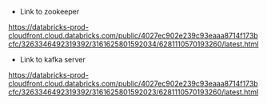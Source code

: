 
- Link to zookeeper

https://databricks-prod-cloudfront.cloud.databricks.com/public/4027ec902e239c93eaaa8714f173bcfc/3263346492319392/3161625801592034/6281110570193260/latest.html

- Link to kafka server

https://databricks-prod-cloudfront.cloud.databricks.com/public/4027ec902e239c93eaaa8714f173bcfc/3263346492319392/3161625801592023/6281110570193260/latest.html
